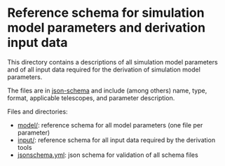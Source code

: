 # Reference schema for simulation model parameters and derivation input data

This directory contains a descriptions of all simulation model parameters and of all input data required for the derivation of simulation model parameters.

The files are in [json-schema](https://json-schema.org/) and include (among others) name, type, format, applicable telescopes, and parameter description.

Files and directories:
- [model/](./model/): reference schema for all model parameters (one file per parameter)
- [input/](./input/): reference schema for all input data required by the derivation tools
- [jsonschema.yml](./jsonschema.yml): json schema for validation of all schema files 
